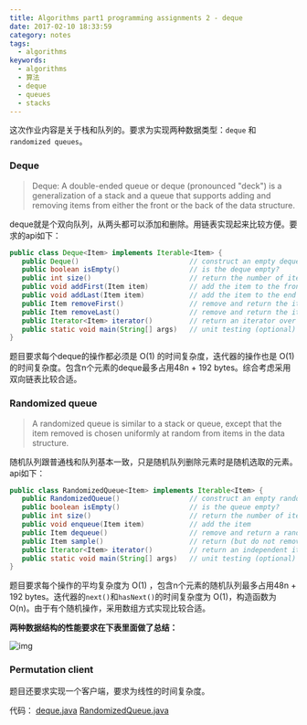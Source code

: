 ```yaml
---
title: Algorithms part1 programming assignments 2 - deque
date: 2017-02-10 18:33:59
category: notes
tags:
  - algorithms
keywords:
  - algorithms
  - 算法
  - deque
  - queues
  - stacks
---
```


这次作业内容是关于栈和队列的。要求为实现两种数据类型：`deque` 和 `randomized queues`。

### Deque

>Deque: A double-ended queue or deque (pronounced "deck") is a generalization of a stack and a queue that supports adding and removing items from either the front or the back of the data structure.

deque就是个双向队列，从两头都可以添加和删除。用链表实现起来比较方便。要求的api如下：

```Java
public class Deque<Item> implements Iterable<Item> {
   public Deque()                           // construct an empty deque
   public boolean isEmpty()                 // is the deque empty?
   public int size()                        // return the number of items on the deque
   public void addFirst(Item item)          // add the item to the front
   public void addLast(Item item)           // add the item to the end
   public Item removeFirst()                // remove and return the item from the front
   public Item removeLast()                 // remove and return the item from the end
   public Iterator<Item> iterator()         // return an iterator over items in order from front to end
   public static void main(String[] args)   // unit testing (optional)
}
```

题目要求每个deque的操作都必须是 O(1) 的时间复杂度，迭代器的操作也是 O(1) 的时间复杂度。包含n个元素的deque最多占用48n + 192 bytes。综合考虑采用双向链表比较合适。

### Randomized queue

>A randomized queue is similar to a stack or queue, except that the item removed is chosen uniformly at random from items in the data structure.

随机队列跟普通栈和队列基本一致，只是随机队列删除元素时是随机选取的元素。api如下：

```Java
public class RandomizedQueue<Item> implements Iterable<Item> {
   public RandomizedQueue()                 // construct an empty randomized queue
   public boolean isEmpty()                 // is the queue empty?
   public int size()                        // return the number of items on the queue
   public void enqueue(Item item)           // add the item
   public Item dequeue()                    // remove and return a random item
   public Item sample()                     // return (but do not remove) a random item
   public Iterator<Item> iterator()         // return an independent iterator over items in random order
   public static void main(String[] args)   // unit testing (optional)
}
```

题目要求每个操作的平均复杂度为 O(1) ，包含n个元素的随机队列最多占用48n + 192 bytes。迭代器的`next()`和`hasNext()`的时间复杂度为 O(1)，构造函数为 O(n)。由于有个随机操作，采用数组方式实现比较合适。

__两种数据结构的性能要求在下表里面做了总结：__

![img](/img/2017-02-12_performance_requirements.png)

### Permutation client

题目还要求实现一个客户端，要求为线性的时间复杂度。

代码：
[deque.java](https://github.com/monkeyWzr/algorithms/blame/master/deque/src/Deque.java)  [RandomizedQueue.java](https://github.com/monkeyWzr/algorithms/blob/master/deque/src/RandomizedQueue.java)
<!--stackedit_data:
eyJoaXN0b3J5IjpbNTMxNDU5Nzc4LC0xOTcyMDIyNzYwXX0=
-->